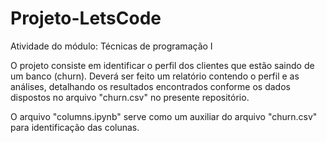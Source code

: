 # Projeto-LetsCode
Atividade do módulo: Técnicas de programação I

O projeto consiste em identificar o perfil dos clientes que estão saindo de um banco (churn). Deverá ser feito um relatório contendo o perfil e as análises, detalhando os resultados encontrados conforme os dados dispostos no arquivo "churn.csv" no presente repositório.

O arquivo "columns.ipynb" serve como um auxiliar do arquivo "churn.csv" para identificação das colunas.
